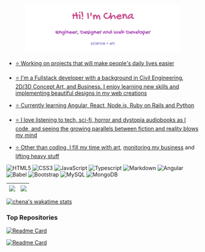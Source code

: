 <p align="center" dir="auto">
<a href="https://github.com/athenacats/" rel="no-follow"><img width="80%" alt="Hello! I'm Esther. Engineer, Designer and Web Developer" src="images/hinew.png" style="max-width :100%">
</p>

- :star: Working on projects that will make people's daily lives easier

- :star: I'm a Fullstack developer with a background in Civil Engineering, 2D/3D Concept Art, and Business. I enjoy learning new skills and implementing beautiful designs in my web creations

- :star: Currently learning Angular, React, Node.js, Ruby on Rails and Python

- :star: I love listening to tech, sci-fi, horror and dystopia audiobooks as I code, and seeing the growing parallels between fiction and reality blows my mind

- :star: Other than coding, I fill my time with [art](https://www.instagram.com/lechenart/), [monitoring my business](https://www.instagram.com/nalelabeauty/) and [lifting heavy stuff](https://www.instagram.com/lechena/)

![HTML5](https://img.shields.io/badge/html5-%23E34F26.svg?style=for-the-badge&logo=html5&logoColor=white)
![CSS3](https://img.shields.io/badge/css3-%231572B6.svg?style=for-the-badge&logo=css3&logoColor=white)
![JavaScript](https://img.shields.io/badge/javascript-%23323330.svg?style=for-the-badge&logo=javascript&logoColor=%23F7DF1E)
![Typescript](https://img.shields.io/badge/TypeScript-007ACC?style=for-the-badge&logo=typescript&logoColor=white)
![Markdown](https://img.shields.io/badge/markdown-%23000000.svg?style=for-the-badge&logo=markdown&logoColor=white)
![Angular](https://img.shields.io/badge/Angular-DD0031?style=for-the-badge&logo=angular&logoColor=white)
![Babel](https://img.shields.io/badge/Babel-F9DC3E?style=for-the-badge&logo=babel&logoColor=white)
![Bootstrap](https://img.shields.io/badge/Bootstrap-563D7C?style=for-the-badge&logo=bootstrap&logoColor=white)
![MySQL](https://img.shields.io/badge/mysql-%2300f.svg?style=for-the-badge&logo=mysql&logoColor=white)
![MongoDB](https://img.shields.io/badge/MongoDB-4EA94B?style=for-the-badge&logo=mongodb&logoColor=white)

<table>
<thead>
<th>
<a href="<a href="https://github.com/athenacats/github-readme-stats">
<img align="center" src="https://github-readme-stats.vercel.app/api?username=athenacats&show_icons=true&theme=tokyonight" style="max-width: 100%;"></a>
</th>
<th>
<a href="<a href="https://github.com/athenacats/github-readme-stats">                                                                                                   <img align="center" src="https://github-readme-stats.vercel.app/api/top-langs/?username=athenacats&show_icons=true&theme=tokyonight" style="max-width: 100%;">             </th>
</thead>
</table>

[![chena's wakatime stats](https://github-readme-stats.vercel.app/api/wakatime?username=athenacats)](https://github.com/athenacats/github-readme-stats)

### Top Repositories

[![Readme Card](https://github-readme-stats.vercel.app/api/pin/?username=athenacats&repo=todo-list)](https://github.com/athenacats/todo-list)

[![Readme Card](https://github-readme-stats.vercel.app/api/pin/?username=athenacats&repo=africa-themed-tic-tac-toe)](https://github.com/athenacats/africa-themed-tic-tac-toe)
